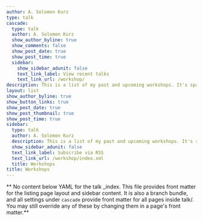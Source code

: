 ```yaml
---
author: A. Solomon Kurz
type: talk
cascade:
  type: talk
  author: A. Solomon Kurz
  show_author_byline: true
  show_comments: false
  show_post_date: true
  show_post_time: true
  sidebar:
    show_sidebar_adunit: false
    text_link_label: View recent talks
    text_link_url: /workshop/
description: This is a list of my past and upcoming workshops. It's sparse now, but I expect it to fill out in the near future.
layout: list
show_author_byline: true
show_button_links: true
show_post_date: true
show_post_thumbnail: true
show_post_time: true
sidebar:
  type: talk
  author: A. Solomon Kurz
  description: This is a list of my past and upcoming workshops. It's sparse now, but I expect it to fill out in the near future.
  show_sidebar_adunit: false
  text_link_label: Subscribe via RSS
  text_link_url: /workshop/index.xml
  title: Workshops
title: Workshops
---
```


** No content below YAML for the talk _index. This file provides front matter for the listing page layout and sidebar content. It is also a branch bundle, and all settings under `cascade` provide front matter for all pages inside talk/. You may still override any of these by changing them in a page's front matter.**
